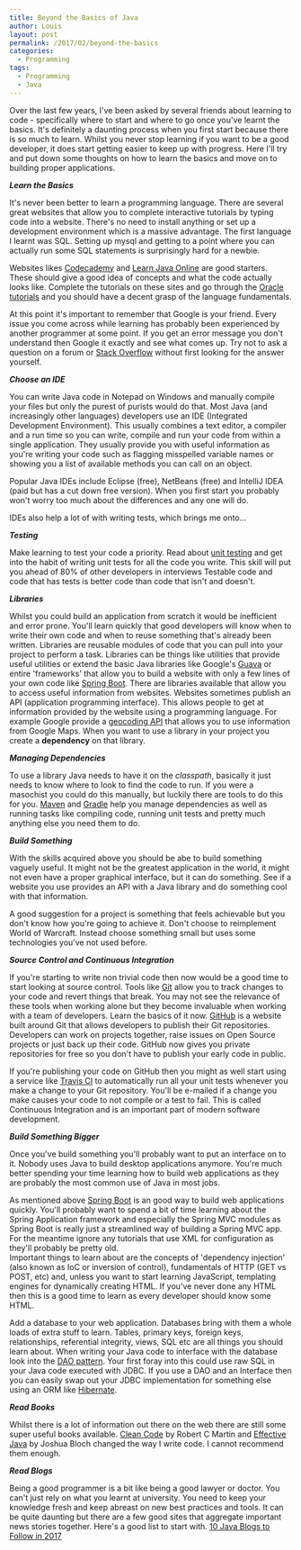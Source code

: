 ```yaml
---
title: Beyond the Basics of Java
author: Louis
layout: post
permalink: /2017/02/beyond-the-basics
categories:
  - Programming
tags:
  - Programming
  - Java
---
```


Over the last few years, I've been asked by several friends about learning to code - 
specifically where to start and where to go once you've learnt the basics. It's definitely
a daunting process when you first start because there is so much to learn. Whilst you never
stop learning if you want to be a good developer, it does start getting easier to keep up
with progress. Here I'll try and put down some thoughts on how to learn the basics and 
move on to building proper applications.

***Learn the Basics***

It's never been better to learn a programming language. There are several great websites 
that allow you to complete interactive tutorials by typing code into a website. There's
no need to install anything or set up a development environment which is a massive 
advantage. The first language I learnt was SQL. Setting up mysql and getting to a point 
where you can actually run some SQL statements is surprisingly hard for a newbie.

Websites likes [Codecademy](https://www.codecademy.com) and 
[Learn Java Online](https://www.learnjavaonline.org) are good starters. These should give 
a good idea of concepts and what the code actually looks like. Complete the tutorials on 
these sites and go through the [Oracle tutorials](http://docs.oracle.com/javase/tutorial/java/)
and you should have a decent grasp of the language fundamentals.

At this point it's important to remember that Google is your friend. Every issue you come
across while learning has probably been experienced by another programmer at some point. 
If you get an error message you don't understand then Google it exactly and see what comes 
up. Try not to ask a question on a forum or [Stack Overflow](http://stackoverflow.com) 
without first looking for the answer yourself.

***Choose an IDE***

You can write Java code in Notepad on Windows and manually compile your files but only the 
purest of purists would do that. Most Java (and increasingly other languages) developers 
use an IDE (Integrated Development Environment). This usually combines a text editor, 
a compiler and a run time so you can write, compile and run your code from within a single
application. They usually provide you with useful information as you're writing your code
such as flagging misspelled variable names or showing you a list of available methods you
can call on an object. 

Popular Java IDEs include Eclipse (free), NetBeans (free) and IntelliJ IDEA (paid but has 
a cut down free version). When you first start you probably won't worry too much about
the differences and any one will do.

IDEs also help a lot of with writing tests, which brings me onto...

***Testing***

Make learning to test your code a priority. Read about [unit testing](https://martinfowler.com/bliki/UnitTest.html) 
and get into the habit of writing unit tests for all the code you write. 
This skill will put you ahead of 80% of other developers in interviews
Testable code and code that has tests is better code than code that isn't and doesn't.

***Libraries***

Whilst you could build an application from scratch it would be inefficient and error prone.
You'll learn quickly that good developers will know when to write their own code and when
to reuse something that's already been written. Libraries are reusable modules of code that
you can pull into your project to perform a task. Libraries can be things like utilities 
that provide useful utilities or extend the basic Java libraries like Google's 
[Guava](https://github.com/google/guava) or entire 'frameworks' that allow you to build a 
website with only a few lines of your own code like
[Spring Boot](https://spring.io/guides/gs/spring-boot/). There are libraries available that
allow you to access useful information from websites. Websites sometimes publish
an API (application programming interface). This allows people to get at information provided
by the website using a programming language. For example Google provide a 
[geocoding API](https://developers.google.com/maps/documentation/geocoding/intro) that 
allows you to use information from Google Maps. 
When you want to use a library in your project you create a **dependency** on that library. 
 
***Managing Dependencies***

To use a library Java needs to have it on the *classpath*, basically it just needs to 
know where to look to find the code to run. If you were a masochist you could do this
manually, but luckily there are tools to do this for you. [Maven](http://maven.apache.org) 
and [Gradle](https://gradle.org) help you manage dependencies as well as running tasks
like compiling code, running unit tests and pretty much anything else you need them to do.

***Build Something***

With the skills acquired above you should be abe to build something vaguely useful. It might
not be the greatest application in the world, it might not even have a proper graphical 
interface, but it can do something. See if a website you use provides an API with a Java 
library and do something cool with that information.
 
A good suggestion for a project is something that feels achievable but you don't know how
you're going to achieve it. Don't choose to reimplement World of Warcraft. Instead choose
something small but uses some technologies you've not used before.

***Source Control and Continuous Integration***

If you're starting to write non trivial code then now would be a good time to start looking
at source control. Tools like [Git](https://git-scm.com) allow you to track changes to your
code and revert things that break. You may not see the relevance of these tools when
working alone but they become invaluable when working with a team of developers. Learn the
basics of it now. [GitHub](https://github.com) is a website built around Git that allows
developers to publish their Git repositories. Developers can work on projects together,
raise issues on Open Source projects or just back up their code. GitHub now gives you
private repositories for free so you don't have to publish your early code in public.

If you're publishing your code on GitHub then you might as well start using a service like
[Travis CI](https://travis-ci.org) to automatically run all your unit tests whenever you
make a change to your Git repository. You'll be e-mailed if a change you make causes
your code to not compile or a test to fail. This is called Continuous Integration and is
an important part of modern software development.

***Build Something Bigger***
 
Once you've build something you'll probably want to put an interface on to it. Nobody uses
Java to build desktop applications anymore. You're much better spending your time learning
how to build web applications as they are probably the most common use of Java in most jobs.

As mentioned above [Spring Boot](https://spring.io/guides/gs/spring-boot/) is an good way
to build web applications quickly. You'll probably want to spend a bit of time learning
about the Spring Application framework and especially the Spring MVC modules as Spring 
Boot is really just a streamlined way of building a Spring MVC app. For the meantime
ignore any tutorials that use XML for configuration as they'll probably be pretty old.  
Important things to learn about are the concepts of 'dependency injection' (also known 
as IoC or inversion of control), fundamentals of HTTP (GET vs POST, etc) and, unless 
you want to start learning JavaScript, templating engines for dynamically creating HTML. 
If you've never done any HTML then this is a good time to learn as every developer 
should know some HTML.

Add a database to your web application. Databases bring with them a whole loads of extra
stuff to learn. Tables, primary keys, foreign keys, relationships, referential integrity,
views, SQL etc are all things you should learn about. When writing your Java code to
interface with the database look into the 
[DAO pattern](http://www.oracle.com/technetwork/java/dataaccessobject-138824.html).
Your first foray into this could use raw SQL in your Java code executed with JDBC.
If you use a DAO and an Interface then you can easily swap out your JDBC implementation
for something else using an ORM like [Hibernate](http://hibernate.org/orm/).

***Read Books***

Whilst there is a lot of information out there on the web there are still some super
useful books available. [Clean Code](https://www.amazon.co.uk/Clean-Code-Handbook-Software-Craftsmanship/dp/0132350882)
by Robert C Martin and [Effective Java](https://www.amazon.co.uk/Effective-Java-Second-Joshua-Bloch/dp/0321356683)
by Joshua Bloch changed the way I write code. I cannot recommend them enough.
 
***Read Blogs***

Being a good programmer is a bit like being a good lawyer or doctor. You can't just rely
on what you learnt at university. You need to keep your knowledge fresh and keep abreast
on new best practices and tools. It can be quite daunting but there are a few good sites
that aggregate important news stories together. Here's a good list to start with. 
[10 Java Blogs to Follow in 2017](https://www.sitepoint.com/10-java-blogs-follow-2017/)